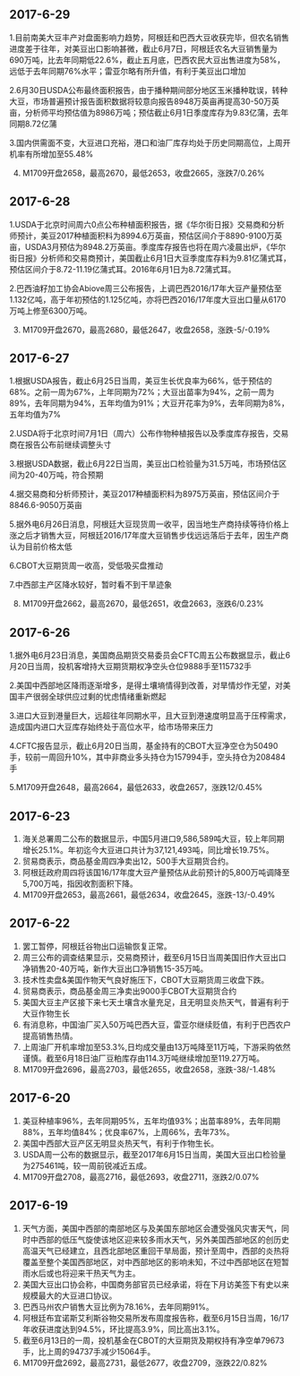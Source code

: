 ## 2017-6-29
1.目前南美大豆丰产对盘面影响力趋势，阿根廷和巴西大豆收获完毕，但农名销售进度差于往年，对美豆出口影响甚微，截止6月7日，阿根廷农名大豆销售量为690万吨，比去年同期低22.6%，截止五月底，巴西农民大豆出售进度为58%，远低于去年同期76%水平；雷亚尔略有所升值，有利于美豆出口增加

2.6月30日USDA公布最终面积报告，由于播种期间部分地区玉米播种耽误，转种大豆，市场普遍预计报告面积数据将较意向报告8948万英亩再提高30-50万英亩，分析师平均预估值为8986万吨；预估截止6月1日季度库存为9.83亿蒲，去年同期8.72亿蒲

3.国内供需面不变，大豆进口充裕，港口和油厂库存均处于历史同期高位，上周开机率有所增加至55.48%

4. M1709开盘2658，最高2670，最低2653，收盘2665，涨跌7/0.26%

## 2017-6-28
1.USDA于北京时间周六0点公布种植面积报告，据《华尔街日报》交易商和分析师预计，美豆2017种植面积料为8994.6万英亩，预估区间介于8890-9100万英亩，USDA3月预估为8948.2万英亩。季度库存报告也将在周六凌晨出炉，《华尔街日报》分析师和交易商预计，美国截止6月1日大豆季度库存料为9.81亿蒲式耳，预估区间介于8.72-11.19亿蒲式耳。2016年6月1日为8.72蒲式耳。

2.巴西油籽加工协会Abiove周三公布报告，上调巴西2016/17年大豆产量预估至1.132亿吨，高于年初预估的1.125亿吨，亦将巴西2016/17年度大豆出口量从6170万吨上修至6300万吨。

3. M1709开盘2670，最高2680，最低2647，收盘2658，涨跌-5/-0.19%

## 2017-6-27
1.根据USDA报告，截止6月25日当周，美豆生长优良率为66%，低于预估的68%。之前一周为67%，上年同期为72%；大豆出苗率为94%，之前一周为89%，去年同期为94%，五年均值为91%；大豆开花率为9%，去年同期为8%，五年均值为7%

2.USDA将于北京时间7月1日（周六）公布作物种植报告以及季度库存报告，交易商在报告公布前继续调整头寸

3.根据USDA数据，截止6月22日当周，美豆出口检验量为31.5万吨，市场预估区间为20-40万吨，符合预期

4.据交易商和分析师预计，美豆2017种植面积料为8975万英亩，预估区间介于8846.6-9050万英亩

5.据外电6月26日消息，阿根廷大豆现货周一收平，因当地生产商持续等待价格上涨之后才销售大豆，阿根廷2016/17年度大豆销售步伐远远落后于去年，因生产商认为目前价格太低

6.CBOT大豆期货周一收高，受低吸买盘推动

7.中西部主产区降水较好，暂时看不到干旱迹象

8. M1709开盘2662，最高2670，最低2651，收盘2663，涨跌6/0.23%

## 2017-6-26
1.据外电6月23日消息，美国商品期货交易委员会CFTC周五公布数据显示，截止6月20日当周，投机客增持大豆期货期权净空头仓位9888手至115732手

2.美国中西部地区降雨逐渐增多，是得土壤墒情得到改善，对旱情炒作无望，对美国丰产很弱全球供应过剩的忧虑情绪重新燃起

3.进口大豆到港量巨大，远超往年同期水平，且大豆到港速度明显高于压榨需求，造成国内进口大豆库存始终处于高位水平，给市场带来压力

4.CFTC报告显示，截止6月20日当周，基金持有的CBOT大豆净空仓为50490手，较前一周回升10%，其中非商业多头持仓为157994手，空头持仓为208484手

5.M1709开盘2648，最高2664，最低2633，收盘2657，涨跌12/0.45%





## 2017-6-23
1. 海关总署周二公布的数据显示，中国5月进口9,586,589吨大豆，较上年同期增长25.1%。年初迄今大豆进口共计为37,121,493吨，同比增长19.75%。
2. 贸易商表示，商品基金周四净卖出12，500手大豆期货合约。
3. 阿根廷政府周四将该国16/17年度大豆产量预估从此前预计的5,800万吨调降至5,700万吨，指因收割面积下降。
4. M1709开盘2653，最高2661，最低2634，收盘2645，涨跌-13/-0.49%


## 2017-6-22
1. 罢工暂停，阿根廷谷物出口运输恢复正常。
2. 周三公布的调查结果显示，交易商预计，截至6月15日当周美国旧作大豆出口净销售20-40万吨，新作大豆出口净销售15-35万吨。
3. 技术性卖盘&美国作物天气良好施压下，CBOT大豆期货周三收盘下跌。
4. 贸易商表示，商品基金周三净卖出9000手CBOT大豆期货合约
5. 美国大豆主产区接下来七天土壤含水量充足，且无明显炎热天气，普遍有利于大豆作物生长
6. 有消息称，中国油厂买入50万吨巴西大豆，雷亚尔继续贬值，有利于巴西农户提高销售热情。
7. 上周油厂开机率增加至53.3%,日均成交量由13万吨降至11万吨，下游采购依然谨慎。截至6月18日油厂豆粕库存由114.3万吨继续增加至119.27万吨。
8. M1709开盘2696，最高2703，最低2655，收盘2658，涨跌-38/-1.48%



## 2017-6-20
1. 美豆种植率96%，去年同期95%，五年均值93%；出苗率89%，去年同期88%，五年均值84%；优良率67%，上周66%，去年73%。
2. 美国中西部大豆产区无明显炎热天气，有利于作物生长。
3. USDA周一公布的数据显示，截至2017年6月15日当周，美国大豆出口检验量为275461吨，较一周前锐减近五成。
4. M1709开盘2708，最高2716，最低2693，收盘2711，涨跌2/0.07%

## 2017-6-19
1. 天气方面，美国中西部的南部地区与及美国东部地区会遭受强风灾害天气，同时中西部的低压气旋使该地区迎来较多雨水天气，另外美国西部地区的创历史高温天气已经建立，且西北部地区重回干旱局面，预计至周中，西部的炎热将覆盖至整个美国西部地区，对中西部地区的影响未知，不过中西部地区在短暂雨水后或也将迎来干热天气为主。
2. 美国大豆出口协会称，中国商务部官员已经承诺，将在下月访美签下有史以来规模最大的大豆进口协议。
3. 巴西马州农户销售大豆比例为78.16%，去年同期91%。
4. 阿根廷布宜诺斯艾利斯谷物交易所发布周度报告称，截至6月15日当周，16/17年收获进度达到94.5%，环比提高3.9%，同比高出3.1%。
5. 截至6月13日的一周，投机基金在CBOT的大豆期货及期权持有净空单79673手，比上周的94737手减少15064手。
6. M1709开盘2692，最高2731，最低2677，收盘2709，涨跌22/0.82%


